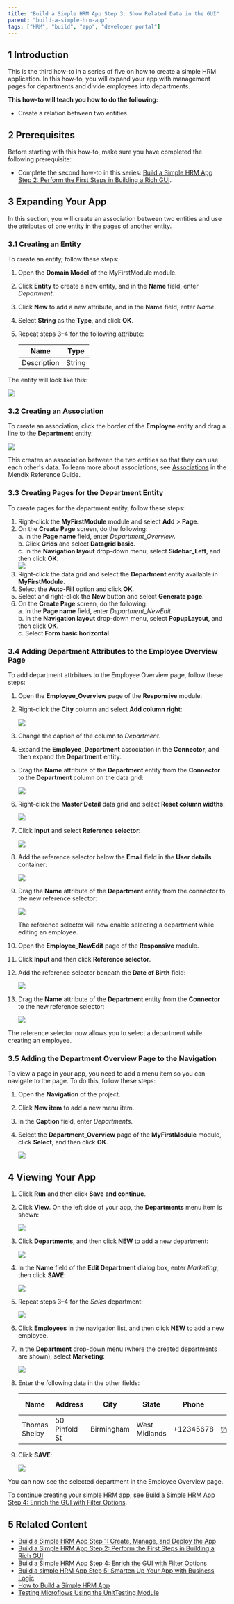 ```yaml
---
title: "Build a Simple HRM App Step 3: Show Related Data in the GUI"
parent: "build-a-simple-hrm-app"
tags: ["HRM", "build", "app", "developer portal"]
---
```


## 1 Introduction

This is the third how-to in a series of five on how to create a simple HRM application. In this how-to, you will expand your app with management pages for departments and divide employees into departments.

**This how-to will teach you how to do the following:**

* Create a relation between two entities

## 2 Prerequisites

Before starting with this how-to, make sure you have completed the following prerequisite:

* Complete the second how-to in this series: [Build a Simple HRM App Step 2: Perform the First Steps in Building a Rich GUI](build-a-simple-hrm-app-2-first-steps-in-building-a-rich-gui).

## 3 Expanding Your App

In this section, you will create an association between two entities and use the attributes of one entity in the pages of another entity.

### 3.1 Creating an Entity

To create an entity, follow these steps:

1. Open the **Domain Model** of the MyFirstModule module.
2. Click **Entity** to create a new entity, and in the **Name** field, enter *Department*.
3. Click **New** to add a new attribute, and in the **Name** field, enter *Name*.
4. Select **String** as the **Type**, and click **OK**.
5. Repeat steps 3–4 for the following attribute:

    Name | Type
    --- | ---
    Description | String

The entity will look like this:

![](attachments/build-a-simple-hrm-app/18580929.png)

### 3.2 Creating an Association

To create an association, click the border of the **Employee** entity and drag a line to the **Department** entity:

![](attachments/build-a-simple-hrm-app/18580928.png)

This creates an association between the two entities so that they can use each other's data. To learn more about associations, see [Associations](/refguide7/associations) in the Mendix Reference Guide.

### 3.3 Creating Pages for the Department Entity

To create pages for the department entity, follow these steps:

1. Right-click the **MyFirstModule** module and select **Add** > **Page**.
2. On the **Create Page** screen, do the following:<br>
    a. In the **Page name** field, enter *Department_Overview*.<br>
    b. Click **Grids** and select **Datagrid basic**.<br>
    c. In the **Navigation layout** drop-down menu, select **Sidebar_Left**, and then click **OK**.<br>
    ![](attachments/build-a-simple-hrm-app/18580927.png)
3. Right-click the data grid and select the **Department** entity available in **MyFirstModule**.
4. Select the **Auto-Fill** option and click **OK**.
5. Select and right-click the **New** button and select **Generate page**.
6. On the **Create Page** screen, do the following:<br>
    a. In the **Page name** field, enter *Department_NewEdit*.<br>
    b. In the **Navigation layout** drop-down menu, select **PopupLayout**, and then click **OK**.<br>
    c. Select **Form basic horizontal**.
    
### 3.4 Adding Department Attributes to the Employee Overview Page

To add department attrbitues to the Employee Overview page, follow these steps:

1. Open the **Employee_Overview** page of the **Responsive** module.
2. Right-click the **City** column and select **Add column right**:

    ![](attachments/build-a-simple-hrm-app/18580924.png)
    
3. Change the caption of the column to *Department*.
4. Expand the **Employee_Department** association in the **Connector**, and then expand the **Department** entity.
5. Drag the **Name** attribute of the **Department** entity from the **Connector** to the **Department** column on the data grid:

    ![](attachments/build-a-simple-hrm-app/18580923.png)
    
6. Right-click the **Master Detail** data grid and select **Reset column widths**:

    ![](attachments/build-a-simple-hrm-app/18580922.png)
    
7. Click **Input** and select **Reference selector**:

    ![](attachments/build-a-simple-hrm-app/18580921.png)
    
8. Add the reference selector below the **Email** field in the **User details** container:

    ![](attachments/build-a-simple-hrm-app/18580918.png)
    
9. Drag the **Name** attribute of the **Department** entity from the connector to the new reference selector:

    ![](attachments/build-a-simple-hrm-app/18580919.png)<br>

    The reference selector will now enable selecting a department while editing an employee.
    
10. Open the **Employee_NewEdit** page of the **Responsive** module.
11. Click **Input** and then click **Reference selector**.
12. Add the reference selector beneath the **Date of Birth** field:

    ![](attachments/build-a-simple-hrm-app/18580917.png)
    
13. Drag the **Name** attribute of the **Department** entity from the **Connector** to the new reference selector:

    ![](attachments/build-a-simple-hrm-app/18580916.png)

The reference selector now allows you to select a department while creating an employee.

### 3.5 Adding the Department Overview Page to the Navigation

To view a page in your app, you need to add a menu item so you can navigate to the page. To do this, follow these steps:

1. Open the **Navigation** of the project.
2. Click **New item** to add a new menu item.
3. In the **Caption** field, enter *Departments*.
4. Select the **Department_Overview** page of the **MyFirstModule** module, click **Select**, and then click **OK**.

    ![](attachments/build-a-simple-hrm-app/18580915.png)  

## 4 Viewing Your App

1. Click **Run** and then click **Save and continue**.
2. Click **View**. On the left side of your app, the **Departments** menu item is shown:

    ![](attachments/build-a-simple-hrm-app/18580914.png)
    
3. Click **Departments**, and then click **NEW** to add a new department:

    ![](attachments/build-a-simple-hrm-app/18580913.png)
    
4. In the **Name** field of the **Edit Department** dialog box, enter *Marketing*, then click **SAVE**:

    ![](attachments/build-a-simple-hrm-app/18580912.png)
    
5. Repeat steps 3–4 for the *Sales* department:

    ![](attachments/build-a-simple-hrm-app/18580911.png)
    
6. Click **Employees** in the navigation list, and then click **NEW** to add a new employee.
7. In the **Department** drop-down menu (where the created departments are shown), select **Marketing**:

    ![](attachments/build-a-simple-hrm-app/18580910.png)
    
8. Enter the following data in the other fields:

    Name | Address | City | State | Phone | Email | Date of birth
    --- | --- | --- | --- | --- | --- | ---
    Thomas Shelby | 50 Pinfold St | Birmingham | West Midlands | +12345678 | thomas@shelby.com | 5/25/1976
    
9. Click **SAVE**:

    ![](attachments/build-a-simple-hrm-app/18580909.png)
    
You can now see the selected department in the Employee Overview page.

To continue creating your simple HRM app, see [Build a Simple HRM App Step 4: Enrich the GUI with Filter Options](build-a-simple-hrm-app-4-enrich-the-gui-with-filter-options).

## 5 Related Content

* [Build a Simple HRM App Step 1: Create, Manage, and Deploy the App](build-a-simple-hrm-app-1-create-manage-and-deploy-the-app)
* [Build a Simple HRM App Step 2: Perform the First Steps in Building a Rich GUI](build-a-simple-hrm-app-2-first-steps-in-building-a-rich-gui)
* [Build a Simple HRM App Step 4: Enrich the GUI with Filter Options](build-a-simple-hrm-app-4-enrich-the-gui-with-filter-options)
* [Build a simple HRM App Step 5: Smarten Up Your App with Business Logic](build-a-simple-hrm-app-5-smarten-up-your-app-with-business-logic)
* [How to Build a Simple HRM App](build-a-simple-hrm-app)
* [Testing Microflows Using the UnitTesting Module](../testing/testing-microflows-using-the-unittesting-module)
